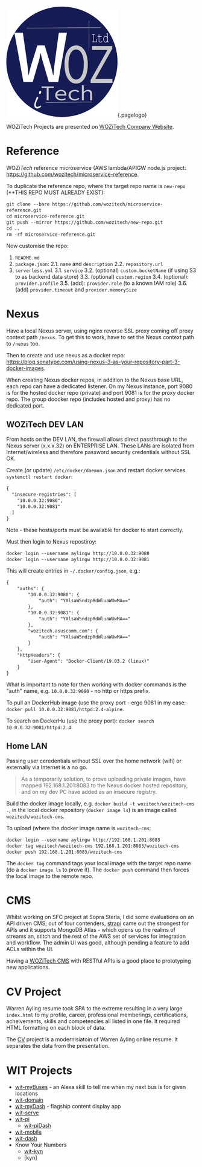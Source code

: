 ![Wiki Official Blue Circle](/uploads/corporate/wiki-official-blue-circle.png "Wiki Official Blue Circle"){.pagelogo}
<!-- TITLE: Projects -->

WOZiTech Projects are presented on [WOZiTech Company Website](http://www.wozitech-ltd.co.uk/projects.html).
# Reference
WOZ*iTech* reference microservice (AWS lambda/APIGW node.js project: https://github.com/wozitech/microservice-reference.

To duplicate the reference repo, where the target repo name is `new-repo` (**THIS REPO MUST ALREADY EXIST):
```
git clone --bare https://github.com/wozitech/microservice-reference.git
cd microservice-reference.git
git push --mirror https://github.com/wozitech/new-repo.git
cd ..
rm -rf microservice-reference.git
```

Now customise the repo:
1. `README.md`
2. `package.json`:
	2.1. `name` and `description`
	2.2. `repository.url`
3. `serverless.yml`
	3.1. `service`
	3.2. (optional) `custom.bucketName` (if using S3 to as backend data store)
	3.3. (optional) `custom.region`
	3.4. (optional): `provider.profile`
	3.5. (add): `provider.role` (to a known IAM role)
	3.6. (add) `provider.timeout` and `provider.memorySize`
	
# Nexus
Have a local Nexus server, using nginx reverse SSL proxy coming off proxy context path `/nexus`. To get this to work, have to set the Nexus context path to `/nexus` too.

Then to create and use nexus as a docker repo: https://blog.sonatype.com/using-nexus-3-as-your-repository-part-3-docker-images.

When creating Nexus docker repos, in addition to the Nexus base URL, each repo can have a dedicated listener. On my Nexus instance, port 9080 is for the hosted docker repo (private) and port 9081 is for the proxy docker repo. The group doocker repo (includes hosted and proxy) has no dedicated port.

## WOZiTech DEV LAN
From hosts on the DEV LAN, the firewall allows direct passthrough to the Nexus server (x.x.x.32)  on ENTERPRISE LAN. These LANs are isolated from Internet/wireless and therefore password security credentials without SSL OK.

Create (or update) `/etc/docker/daemon.json` and restart docker services `systemctl restart docker`:
```
{
  "insecure-registries": [
    "10.0.0.32:9080",
    "10.0.0.32:9081"
  ]
}
```

Note - these hosts/ports must be available for docker to start correctly.

Must then login to Nexus repostiroy:
```
docker login --username aylingw http://10.0.0.32:9080
docker login --username aylingw http://10.0.0.32:9081
```

This will create entries in `~/.docker/config.json`, e.g.:
```
{
	"auths": {
		"10.0.0.32:9080": {
			"auth": "YXlsaW5ndzpRdWluaWUwMA=="
		},
		"10.0.0.32:9081": {
			"auth": "YXlsaW5ndzpRdWluaWUwMA=="
		},
		"wozitech.asuscomm.com": {
			"auth": "YXlsaW5ndzpRdWluaWUwMA=="
		}
	},
	"HttpHeaders": {
		"User-Agent": "Docker-Client/19.03.2 (linux)"
	}
}
```

What is important to note for then working with docker commands is the "auth" name, e.g. `10.0.0.32:9080`  - no http or https prefix.

To pull an DockerHub image (use the proxy port - ergo 9081 in my case: `docker pull 10.0.0.32:9081/httpd:2.4-alpine`.

To search on DockerHu (use the proxy port): `docker search 10.0.0.32:9081/httpd:2.4`.

## Home LAN 
Passing user ceredentials without SSL over the home network (wifi) or externally via Internet is a no go.

> As a temporarily solution, to prove uploading private images, have mapped 192.168.1.201:8083 to the Nexus docker hosted repository, and on my dev PC have added as an insecure registry.

Build the docker image locally, e.g. `docker build -t wozitech/wozitech-cms .`, in the local docker repository (`docker image ls`) is an image called `wozitech/wozitech-cms`.

To upload (where the docker image name is `wozitech-cms`:
```
docker login --username aylingw http://192.168.1.201:8083
docker tag wozitech/wozitech-cms 192.168.1.201:8083/wozitech-cms
docker push 192.168.1.201:8083/wozitech-cms
```

The `docker tag` command tags your local image with the target repo name (do a `docker image ls` to prove it). The `docker push`  command then forces the local image to the remote repo.
# CMS
Whilst working on SFC project at Sopra Steria, I did some evaluations on an API driven CMS; out of four contenders, [strapi](https://strapi.io/) came out the strongest for APIs and it supports MongoDB Atlas - which opens up the realms of streams an, stitch and the rest of the AWS set of services for integration and workflow. The admin UI was good, although pending a feature to add ACLs within the UI.

Having a [WOZiTech CMS](/projects/cms) with RESTful APIs is a good place to prototyping new applications.

# CV Project
 Warren Ayling resume took SPA to the extreme resulting in a very large `index.html` to my profile, career, professional memberings, certifications, acheivements, skills and competencies all listed in one file. It required HTML formatting on each block of data.
 
 The [CV](/project/cv) project is a modernisiatoin of Warren Ayling online resume. It separates the data from the presentation.
# WIT Projects
* [wit-myBuses](/projects/wit-myBuses) - an Alexa skill to tell me when my next bus is for given locations
* [wit-domain](/projects/wit-domain)
* [wit-myDash](/projects/wit-myDash) - flagship content display app
* [wit-serve](/projects/wit-serve)
* [wit-pi](/projects/wit-pi)
	* [wit-piDash](/projects/wit-piDash)
* [wit-mobile](/projects/wit-mobile)
* [wit-dash](/projects/wit-dash)
* Know Your Numbers
	* [wit-kyn](/projects/wit-kyn)
	* [kyn]